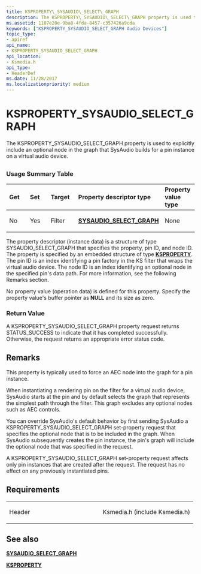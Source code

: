 ```yaml
---
title: KSPROPERTY\_SYSAUDIO\_SELECT\_GRAPH
description: The KSPROPERTY\_SYSAUDIO\_SELECT\_GRAPH property is used to explicitly include an optional node in the graph that SysAudio builds for a pin instance on a virtual audio device.
ms.assetid: 1107e20e-9ba8-4fda-8457-c357426a9cda
keywords: ["KSPROPERTY_SYSAUDIO_SELECT_GRAPH Audio Devices"]
topic_type:
- apiref
api_name:
- KSPROPERTY_SYSAUDIO_SELECT_GRAPH
api_location:
- Ksmedia.h
api_type:
- HeaderDef
ms.date: 11/28/2017
ms.localizationpriority: medium
---
```


# KSPROPERTY\_SYSAUDIO\_SELECT\_GRAPH


The KSPROPERTY\_SYSAUDIO\_SELECT\_GRAPH property is used to explicitly include an optional node in the graph that SysAudio builds for a pin instance on a virtual audio device.

## <span id="ddk_ksproperty_sysaudio_select_graph_ks"></span><span id="DDK_KSPROPERTY_SYSAUDIO_SELECT_GRAPH_KS"></span>


### <span id="Usage_Summary_Table"></span><span id="usage_summary_table"></span><span id="USAGE_SUMMARY_TABLE"></span>Usage Summary Table

<table>
<colgroup>
<col width="20%" />
<col width="20%" />
<col width="20%" />
<col width="20%" />
<col width="20%" />
</colgroup>
<thead>
<tr class="header">
<th align="left">Get</th>
<th align="left">Set</th>
<th align="left">Target</th>
<th align="left">Property descriptor type</th>
<th align="left">Property value type</th>
</tr>
</thead>
<tbody>
<tr class="odd">
<td align="left"><p>No</p></td>
<td align="left"><p>Yes</p></td>
<td align="left"><p>Filter</p></td>
<td align="left"><p><a href="https://docs.microsoft.com/windows-hardware/drivers/ddi/ksmedia/ns-ksmedia-sysaudio_select_graph" data-raw-source="[&lt;strong&gt;SYSAUDIO_SELECT_GRAPH&lt;/strong&gt;](/windows-hardware/drivers/ddi/ksmedia/ns-ksmedia-sysaudio_select_graph)"><strong>SYSAUDIO_SELECT_GRAPH</strong></a></p></td>
<td align="left"><p>None</p></td>
</tr>
</tbody>
</table>

 

The property descriptor (instance data) is a structure of type SYSAUDIO\_SELECT\_GRAPH that specifies the property, pin ID, and node ID. The property is specified by an embedded structure of type [**KSPROPERTY**](/previous-versions/ff564262(v=vs.85)). The pin ID is an index identifying a pin factory in the KS filter that wraps the virtual audio device. The node ID is an index identifying an optional node in the specified pin's data path. For more information, see the following Remarks section.

No property value (operation data) is defined for this property. Specify the property value's buffer pointer as **NULL** and its size as zero.

### <span id="Return_Value"></span><span id="return_value"></span><span id="RETURN_VALUE"></span>Return Value

A KSPROPERTY\_SYSAUDIO\_SELECT\_GRAPH property request returns STATUS\_SUCCESS to indicate that it has completed successfully. Otherwise, the request returns an appropriate error status code.

Remarks
-------

This property is typically used to force an AEC node into the graph for a pin instance.

When instantiating a rendering pin on the filter for a virtual audio device, SysAudio starts at the pin and by default selects the graph that represents the simplest path through the filter. This graph excludes any optional nodes such as AEC controls.

You can override SysAudio's default behavior by first sending SysAudio a KSPROPERTY\_SYSAUDIO\_SELECT\_GRAPH set-property request that specifies the optional node that is to be included in the graph. When SysAudio subsequently creates the pin instance, the pin's graph will include the optional node that was specified in the request.

A KSPROPERTY\_SYSAUDIO\_SELECT\_GRAPH set-property request affects only pin instances that are created after the request. The request has no effect on any previously instantiated pins.

Requirements
------------

<table>
<colgroup>
<col width="50%" />
<col width="50%" />
</colgroup>
<tbody>
<tr class="odd">
<td align="left"><p>Header</p></td>
<td align="left">Ksmedia.h (include Ksmedia.h)</td>
</tr>
</tbody>
</table>

## <span id="see_also"></span>See also


[**SYSAUDIO\_SELECT\_GRAPH**](/windows-hardware/drivers/ddi/ksmedia/ns-ksmedia-sysaudio_select_graph)

[**KSPROPERTY**](/previous-versions/ff564262(v=vs.85))

 

